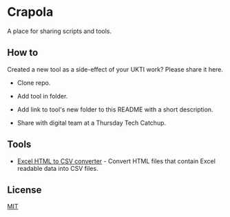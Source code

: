 # Crapola

A place for sharing scripts and tools.

## How to

Created a new tool as a side-effect of your UKTI work? Please share it here.

* Clone repo.

* Add tool in folder.

* Add link to tool's new folder to this README with a short description.

* Share with digital team at a Thursday Tech Catchup.

## Tools

* [Excel HTML to CSV converter](excel) - Convert HTML files that contain Excel
    readable data into CSV files.

## License

[MIT](LICENSE)
